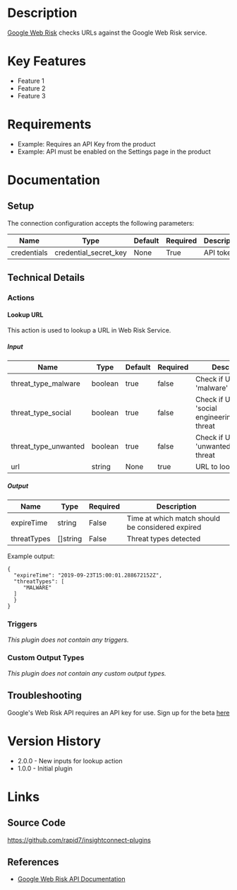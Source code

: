 # Description

[Google Web Risk](https://cloud.google.com/web-risk/) checks URLs against the Google Web Risk service.

# Key Features

* Feature 1
* Feature 2
* Feature 3

# Requirements

* Example: Requires an API Key from the product
* Example: API must be enabled on the Settings page in the product

# Documentation

## Setup

The connection configuration accepts the following parameters:

|Name|Type|Default|Required|Description|Enum|
|----|----|-------|--------|-----------|----|
|credentials|credential_secret_key|None|True|API token|None|

## Technical Details

### Actions

#### Lookup URL

This action is used to lookup a URL in Web Risk Service.

##### Input

|Name|Type|Default|Required|Description|Enum|
|----|----|-------|--------|-----------|----|
|threat_type_malware|boolean|true|false|Check if URL is of 'malware' threat|None|
|threat_type_social|boolean|true|false|Check if URL is of 'social engineering/phishing' threat|None|
|threat_type_unwanted|boolean|true|false|Check if URL is of 'unwanted software' threat|None|
|url|string|None|true|URL to lookup|None|

##### Output

|Name|Type|Required|Description|
|----|----|--------|-----------|
|expireTime|string|False|Time at which match should be considered expired|
|threatTypes|[]string|False|Threat types detected|

Example output:

```
{
  "expireTime": "2019-09-23T15:00:01.288672152Z",
  "threatTypes": [
     "MALWARE"
  ]
  }
}
```

### Triggers

_This plugin does not contain any triggers._

### Custom Output Types

_This plugin does not contain any custom output types._

## Troubleshooting

Google's Web Risk API requires an API key for use. Sign up for the beta [here](https://docs.google.com/forms/d/e/1FAIpQLSf2mccuP6McSrhwOk1FXnsNY6c7xE-Url_pmjvFgz73A8qOxg/viewform)

# Version History

* 2.0.0 - New inputs for lookup action
* 1.0.0 - Initial plugin

# Links

## Source Code

https://github.com/rapid7/insightconnect-plugins

## References

* [Google Web Risk API Documentation](https://cloud.google.com/web-risk/docs/)

